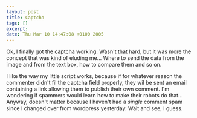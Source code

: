 ```yaml
--- 
layout: post
title: Captcha
tags: []
excerpt:
date: Thu Mar 10 14:47:08 +0100 2005
---
```

Ok, I finally got the <a href="http://www.wikipedia.org/wiki/captcha" title="read about captcha on Wikipedia">captcha</a> working. Wasn't that hard, but it was more the concept that was kind of eluding me... Where to send the data from the image and from the text box, how to compare them and so on.

I like the way my little script works, because if for whatever reason the commenter didn't fil the captcha field properly, they wil be sent an email containing a link allowing them to publish their own comment. I'm wondering if spammers would learn how to make their robots do that... Anyway, doesn't matter because I haven't had a *single* comment spam since I changed over from wordpress yesterday. Wait and see, I guess.
